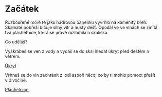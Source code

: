 # Začátek

Rozbouřené moře tě jako hadrovou panenku vyvrhlo na kamenitý břeh. Skalnaté pobřeží bičuje silný vítr a hustý déšť. Opodál ve ve vlnách se zmítá tvá plachetnice, která se právě rozlomila o skaliska.

Co uděláš?

Vyškrábeš se ven z vody a vydáš se do skal hledat úkryt před deštěm a větrem.

[Úkryt](pevnina/ukryt.md)

Vrhneš se do vln zachránit z lodi aspoň něco, co by ti mohlo pomoct přežít v divočině.

[Plachetnice](more/plachetnice.md)
